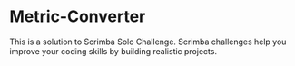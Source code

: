 # Metric-Converter
This is a solution to Scrimba Solo Challenge. Scrimba challenges help you improve your coding skills by building realistic projects. 
